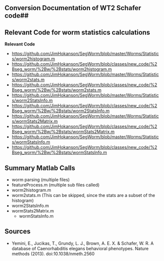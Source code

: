 ## Conversion Documentation of WT2 Schafer code##

## Relevant Code for worm statistics calculations ##

**Relevant Code**
- https://github.com/JimHokanson/SegWorm/blob/master/Worms/Statistics/worm2histogram.m
- https://github.com/JimHokanson/SegWorm/blob/classes/new_code/%2Bseg_worm/%2Bw/%2Bstats/worm2histogram.m
- https://github.com/JimHokanson/SegWorm/blob/master/Worms/Statistics/worm2stats.m
- https://github.com/JimHokanson/SegWorm/blob/classes/new_code/%2Bseg_worm/%2Bw/%2Bstats/worm2stats.m
- https://github.com/JimHokanson/SegWorm/blob/master/Worms/Statistics/worm2StatsInfo.m
- https://github.com/JimHokanson/SegWorm/blob/classes/new_code/%2Bseg_worm/%2Bw/%2Bstats/worm2StatsInfo.m
- https://github.com/JimHokanson/SegWorm/blob/master/Worms/Statistics/wormStats2Matrix.m
- https://github.com/JimHokanson/SegWorm/blob/classes/new_code/%2Bseg_worm/%2Bw/%2Bstats/wormStats2Matrix.m
- https://github.com/JimHokanson/SegWorm/blob/master/Worms/Statistics/wormStatsInfo.m
- https://github.com/JimHokanson/SegWorm/blob/classes/new_code/%2Bseg_worm/%2Bw/%2Bstats/wormStatsInfo.m


## Summary Matlab Calls ##

- worm parsing (multiple files)
- featureProcess.m (multiple sub files called)
- worm2histogram.m
- worm2stats.m (This can be skipped, since the stats are a subset of the histogram)
- worm2StatsInfo.m
- wormStats2Matrix.m
  - wormStatsInfo.m

## Sources ##

- Yemini, E., Jucikas, T., Grundy, L. J., Brown, A. E. X. & Schafer, W. R. A database of Caenorhabditis elegans behavioral phenotypes. Nature methods (2013). doi:10.1038/nmeth.2560
